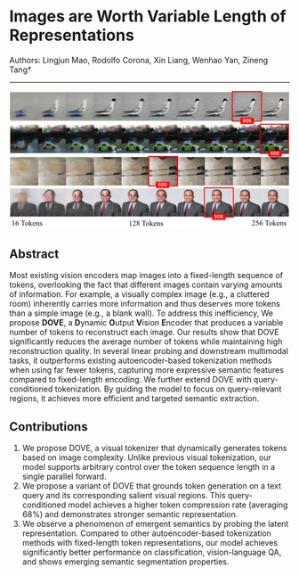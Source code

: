 # Images are Worth Variable Length of Representations

Authors: Lingjun Mao, Rodolfo Corona, Xin Liang, Wenhao Yan, Zineng Tang†

---

![DOVE Framework Overview](https://raw.githubusercontent.com/dove-encoder/dove-encoder/refs/heads/main/images/DOVE_Results_00.png) 

## Abstract

Most existing vision encoders map images into a fixed-length sequence of tokens, overlooking the fact that different images contain varying amounts of information. For example, a visually complex image (e.g., a cluttered room) inherently carries more information and thus deserves more tokens than a simple image (e.g., a blank wall). To address this inefficiency, We propose **DOVE**, a **D**ynamic **O**utput **V**ision **E**ncoder that produces a variable number of tokens to reconstruct each image. Our results show that DOVE significantly reduces the average number of tokens while maintaining high reconstruction quality. In several linear probing and downstream multimodal tasks, it outperforms existing autoencoder-based tokenization methods when using far fewer tokens, capturing more expressive semantic features compared to fixed-length encoding. We further extend DOVE with query-conditioned tokenization. By guiding the model to focus on query-relevant regions, it achieves more efficient and targeted semantic extraction.

## Contributions

1. We propose DOVE, a visual tokenizer that dynamically generates tokens based on image complexity. Unlike previous visual tokenization, our model supports arbitrary control over the token sequence length in a single parallel forward.
2. We propose a variant of DOVE that grounds token generation on a text query and its corresponding salient visual regions. This query-conditioned model achieves a higher token compression rate (averaging 68%) and demonstrates stronger semantic representation.
3. We observe a phenomenon of emergent semantics by probing the latent representation. Compared to other autoencoder-based tokenization methods with fixed-length token representations, our model achieves significantly better performance on classification, vision-language QA, and shows emerging semantic segmentation properties.
